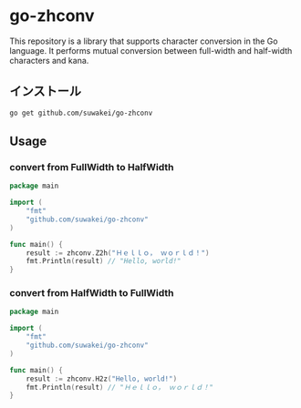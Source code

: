 # go-zhconv


This repository is a library that supports character conversion in the Go language. It performs mutual conversion between full-width and half-width characters and kana.

## インストール

```sh
go get github.com/suwakei/go-zhconv
```

## Usage
### convert from FullWidth to HalfWidth
```go
package main

import (
    "fmt"
    "github.com/suwakei/go-zhconv"
)

func main() {
    result := zhconv.Z2h("Ｈｅｌｌｏ， ｗｏｒｌｄ！")
    fmt.Println(result) // "Hello, world!"
}
```


### convert from HalfWidth to FullWidth
```go
package main

import (
    "fmt"
    "github.com/suwakei/go-zhconv"
)

func main() {
    result := zhconv.H2z("Hello, world!")
    fmt.Println(result) // "Ｈｅｌｌｏ， ｗｏｒｌｄ！"
}
```
